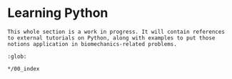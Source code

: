 # Learning Python

```{note}
This whole section is a work in progress. It will contain references to external tutorials on Python, along with examples to put those notions application in biomechanics-related problems.
```

```{toctree}
:glob:

*/00_index
```
